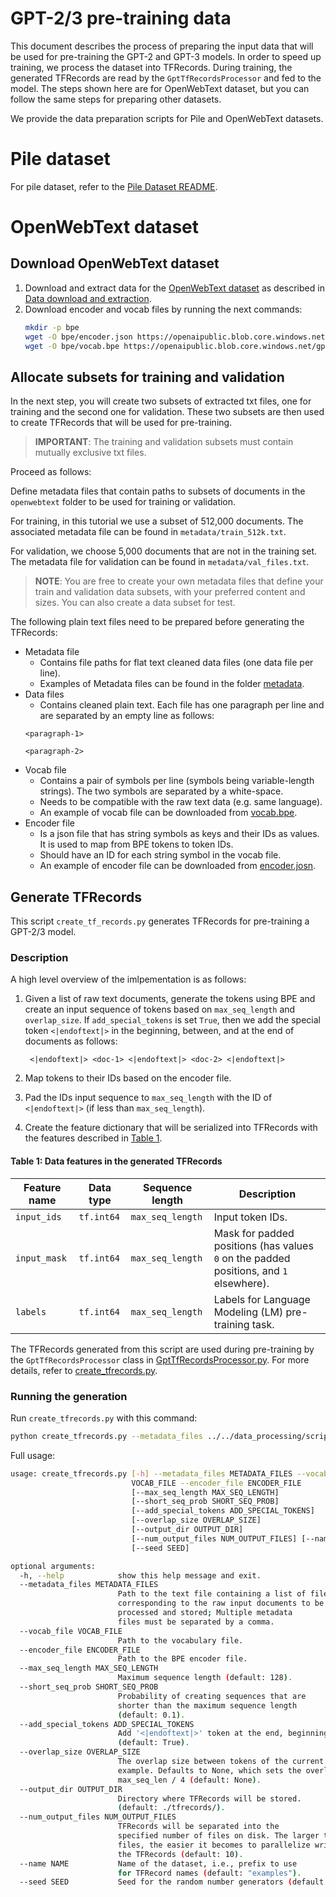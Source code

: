 # GPT-2/3 pre-training data

This document describes the process of preparing the input data that will be used for pre-training the GPT-2 and GPT-3 models. In order to speed up training, we process the dataset into TFRecords. During training, the generated TFRecords are read by the `GptTfRecordsProcessor` and fed to the model. The steps shown here are for OpenWebText dataset, but you can follow the same steps for preparing other datasets.

We provide the data preparation scripts for Pile and OpenWebText datasets.

# Pile dataset

For pile dataset, refer to the [Pile Dataset README](../../../data_processing/scripts/pile/README.md).

# OpenWebText dataset

## Download OpenWebText dataset

1. Download and extract data for the [OpenWebText dataset](https://skylion007.github.io/OpenWebTextCorpus/) as described in [Data download and extraction](../../../data_processing/scripts/owt/README.md#data-download-and-extraction).
2. Download encoder and vocab files by running the next commands:
    ```bash
    mkdir -p bpe
    wget -O bpe/encoder.json https://openaipublic.blob.core.windows.net/gpt-2/models/774M/encoder.json
    wget -O bpe/vocab.bpe https://openaipublic.blob.core.windows.net/gpt-2/models/774M/vocab.bpe
    ```

## Allocate subsets for training and validation

In the next step, you will create two subsets of extracted txt files, one for training and the second one for validation. These two subsets are then used to create TFRecords that will be used for pre-training.

> **IMPORTANT**: The training and validation subsets must contain mutually exclusive txt files.

Proceed as follows:

Define metadata files that contain paths to subsets of documents in the `openwebtext` folder to be used for training or validation.

For training, in this tutorial we use a subset of 512,000 documents. The associated metadata file can be found in `metadata/train_512k.txt`.

For validation, we choose 5,000 documents that are not in the training set. The metadata file for validation can be found in `metadata/val_files.txt`.

>**NOTE**: You are free to create your own metadata files that define your train and validation data subsets, with your preferred content and sizes. You can also create a data subset for test.

The following plain text files need to be prepared before generating the TFRecords:

-   Metadata file
    -   Contains file paths for flat text cleaned data files (one data file per line).
    -   Examples of Metadata files can be found in the folder [metadata](../../data_processing/scripts/owt/metadata/).
-   Data files
    -   Contains cleaned plain text. Each file has one paragraph per line and are separated by an empty line as follows:
    ```
    <paragraph-1>

    <paragraph-2>
    ```
-   Vocab file
    -   Contains a pair of symbols per line (symbols being variable-length strings). The two symbols are separated by a white-space.
    -   Needs to be compatible with the raw text data (e.g. same language).
    -   An example of vocab file can be downloaded from [vocab.bpe](https://openaipublic.blob.core.windows.net/gpt-2/models/774M/vocab.bpe).
-   Encoder file
    -   Is a json file that has string symbols as keys and their IDs as values. It is used to map from BPE tokens to token IDs.
    -   Should have an ID for each string symbol in the vocab file.
    -   An example of encoder file can be downloaded from [encoder.josn](https://openaipublic.blob.core.windows.net/gpt-2/models/774M/encoder.json).


## Generate TFRecords

This script `create_tf_records.py` generates TFRecords for pre-training a GPT-2/3 model.

### Description

A high level overview of the imlpementation is as follows:

1. Given a list of raw text documents, generate the tokens using BPE and create an input sequence of tokens based on `max_seq_length` and `overlap_size`. If `add_special_tokens` is set `True`, then we add the special token `<|endoftext|>` in the beginning, between, and at the end of documents as follows:

        <|endoftext|> <doc-1> <|endoftext|> <doc-2> <|endoftext|>

2. Map tokens to their IDs based on the encoder file.
4. Pad the IDs input sequence to `max_seq_length` with the ID of `<|endoftext|>` (if less than `max_seq_length`).
5. Create the feature dictionary that will be serialized into TFRecords with the features described in [Table 1](#table-1-data-features-in-the-generated-tfrecords).

#### Table 1: Data features in the generated TFRecords
Feature name | Data type | Sequence length | Description
--- | --- | --- | ---
`input_ids` | `tf.int64` | `max_seq_length` | Input token IDs.
`input_mask` | `tf.int64` | `max_seq_length` | Mask for padded positions (has values `0` on the padded positions, and `1` elsewhere).
`labels` | `tf.int64` | `max_seq_length` | Labels for Language Modeling (LM) pre-training task.

The TFRecords generated from this script are used during pre-training by the `GptTfRecordsProcessor` class in [GptTfRecordsProcessor.py](./GptTfRecordsProcessor.py). For more details, refer to [create_tfrecords.py](./create_tfrecords.py).


### Running the generation

Run `create_tfrecords.py` with this command:

```bash
python create_tfrecords.py --metadata_files ../../data_processing/scripts/owt/metadata/train_512k.txt --vocab_file bpe/vocab.bpe --encoder_file bpe/encoder.json --max_seq_length 128 --output_dir train_512k_msl128
```

Full usage:

```bash
usage: create_tfrecords.py [-h] --metadata_files METADATA_FILES --vocab_file
                           VOCAB_FILE --encoder_file ENCODER_FILE
                           [--max_seq_length MAX_SEQ_LENGTH]
                           [--short_seq_prob SHORT_SEQ_PROB]
                           [--add_special_tokens ADD_SPECIAL_TOKENS]
                           [--overlap_size OVERLAP_SIZE]
                           [--output_dir OUTPUT_DIR]
                           [--num_output_files NUM_OUTPUT_FILES] [--name NAME]
                           [--seed SEED]

optional arguments:
  -h, --help            show this help message and exit.
  --metadata_files METADATA_FILES
                        Path to the text file containing a list of file names
                        corresponding to the raw input documents to be
                        processed and stored; Multiple metadata
                        files must be separated by a comma.
  --vocab_file VOCAB_FILE
                        Path to the vocabulary file.
  --encoder_file ENCODER_FILE
                        Path to the BPE encoder file.
  --max_seq_length MAX_SEQ_LENGTH
                        Maximum sequence length (default: 128).
  --short_seq_prob SHORT_SEQ_PROB
                        Probability of creating sequences that are
                        shorter than the maximum sequence length
                        (default: 0.1).
  --add_special_tokens ADD_SPECIAL_TOKENS
                        Add '<|endoftext|>' token at the end, beginning, and between documents.
                        (default: True).
  --overlap_size OVERLAP_SIZE
                        The overlap size between tokens of the current and previous
                        example. Defaults to None, which sets the overlap to
                        max_seq_len / 4 (default: None).
  --output_dir OUTPUT_DIR
                        Directory where TFRecords will be stored.
                        (default: ./tfrecords/).
  --num_output_files NUM_OUTPUT_FILES
                        TFRecords will be separated into the
                        specified number of files on disk. The larger the number of
                        files, the easier it becomes to parallelize writing/reading of
                        the TFRecords (default: 10).
  --name NAME           Name of the dataset, i.e., prefix to use
                        for TFRecord names (default: "examples").
  --seed SEED           Seed for the random number generators (default: 0).
```
